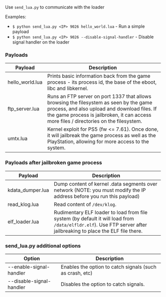 
Use `send_lua.py` to communicate with the loader

Examples:
* `$ python send_lua.py <IP> 9026 hello_world.lua` - Run a simple payload
* `$ python send_lua.py <IP> 9026 --disable-signal-handler` - Disable signal handler on the loader

### Payloads

| Payload | Description |
| -------- | ------- |
| hello_world.lua | Prints basic information back from the game process - its process id, the base of the eboot, libc and libkernel. |
| ftp_server.lua | Runs an FTP server on port 1337 that allows browsing the filesystem as seen by the game process, and also upload and download files. If the game process is jailbroken, it can access more files / directories on the filesystem. |
| umtx.lua | Kernel exploit for PS5 (fw <= 7.61). Once done, it will jailbreak the game process as well as the PlayStation, allowing for more access to the system. |

### Payloads after jailbroken game process

| Payload | Description |
| -------- | ------- |
| kdata_dumper.lua | Dump content of kernel .data segments over network (NOTE: you must modify the IP address before you run this payload) |
| read_klog.lua | Read content of `/dev/klog`. |
| elf_loader.lua | Rudimentary ELF loader to load from file system (by default it will load from `/data/elfldr.elf`). Use FTP server after jailbreaking to place the ELF file there. |

### send_lua.py additional options

| Option | Description |
| -------- | ------- |
| --enable-signal-handler | Enables the option to catch signals (such as crash, etc) |
| --disable-signal-handler | Disables the option to catch signals. |

